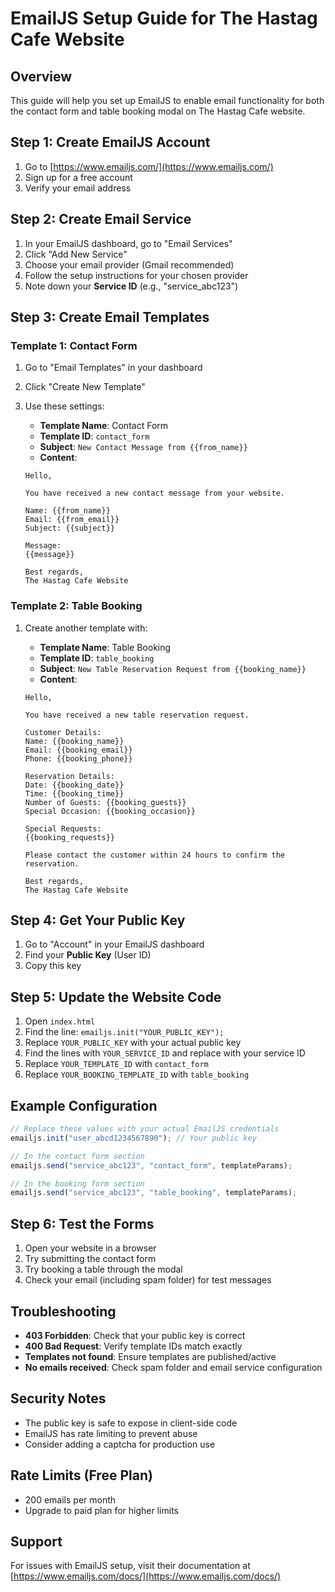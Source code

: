 # EmailJS Setup Guide for The Hastag Cafe Website

## Overview

This guide will help you set up EmailJS to enable email functionality for both the contact form and table booking modal on The Hastag Cafe website.

## Step 1: Create EmailJS Account

1. Go to [https://www.emailjs.com/](https://www.emailjs.com/)
2. Sign up for a free account
3. Verify your email address

## Step 2: Create Email Service

1. In your EmailJS dashboard, go to "Email Services"
2. Click "Add New Service"
3. Choose your email provider (Gmail recommended)
4. Follow the setup instructions for your chosen provider
5. Note down your **Service ID** (e.g., "service_abc123")

## Step 3: Create Email Templates

### Template 1: Contact Form

1. Go to "Email Templates" in your dashboard
2. Click "Create New Template"
3. Use these settings:

   - **Template Name**: Contact Form
   - **Template ID**: `contact_form`
   - **Subject**: `New Contact Message from {{from_name}}`
   - **Content**:

   ```
   Hello,

   You have received a new contact message from your website.

   Name: {{from_name}}
   Email: {{from_email}}
   Subject: {{subject}}

   Message:
   {{message}}

   Best regards,
   The Hastag Cafe Website
   ```

### Template 2: Table Booking

1. Create another template with:

   - **Template Name**: Table Booking
   - **Template ID**: `table_booking`
   - **Subject**: `New Table Reservation Request from {{booking_name}}`
   - **Content**:

   ```
   Hello,

   You have received a new table reservation request.

   Customer Details:
   Name: {{booking_name}}
   Email: {{booking_email}}
   Phone: {{booking_phone}}

   Reservation Details:
   Date: {{booking_date}}
   Time: {{booking_time}}
   Number of Guests: {{booking_guests}}
   Special Occasion: {{booking_occasion}}

   Special Requests:
   {{booking_requests}}

   Please contact the customer within 24 hours to confirm the reservation.

   Best regards,
   The Hastag Cafe Website
   ```

## Step 4: Get Your Public Key

1. Go to "Account" in your EmailJS dashboard
2. Find your **Public Key** (User ID)
3. Copy this key

## Step 5: Update the Website Code

1. Open `index.html`
2. Find the line: `emailjs.init("YOUR_PUBLIC_KEY");`
3. Replace `YOUR_PUBLIC_KEY` with your actual public key
4. Find the lines with `YOUR_SERVICE_ID` and replace with your service ID
5. Replace `YOUR_TEMPLATE_ID` with `contact_form`
6. Replace `YOUR_BOOKING_TEMPLATE_ID` with `table_booking`

## Example Configuration

```javascript
// Replace these values with your actual EmailJS credentials
emailjs.init("user_abcd1234567890"); // Your public key

// In the contact form section
emailjs.send("service_abc123", "contact_form", templateParams);

// In the booking form section
emailjs.send("service_abc123", "table_booking", templateParams);
```

## Step 6: Test the Forms

1. Open your website in a browser
2. Try submitting the contact form
3. Try booking a table through the modal
4. Check your email (including spam folder) for test messages

## Troubleshooting

- **403 Forbidden**: Check that your public key is correct
- **400 Bad Request**: Verify template IDs match exactly
- **Templates not found**: Ensure templates are published/active
- **No emails received**: Check spam folder and email service configuration

## Security Notes

- The public key is safe to expose in client-side code
- EmailJS has rate limiting to prevent abuse
- Consider adding a captcha for production use

## Rate Limits (Free Plan)

- 200 emails per month
- Upgrade to paid plan for higher limits

## Support

For issues with EmailJS setup, visit their documentation at [https://www.emailjs.com/docs/](https://www.emailjs.com/docs/)

